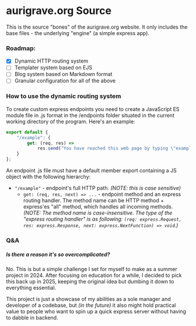 # aurigrave.org Source
This is the source "bones" of the aurigrave.org website. It only includes the base files - the underlying "engine" (a simple express app).

### Roadmap:
- [x] Dynamic HTTP routing system
- [ ] Templater system based on EJS
- [ ] Blog system based on Markdown format
- [ ] Granular configuration for all of the above

### How to use the dynamic routing system
To create custom express endpoints you need to create a JavaScript ES module file in .js format in the /endpoints folder situated in the current working directory of the program. Here's an example:
```js
export default {
    "/example": {
        get: (req, res) =>
            res.send("You have reached this web page by typing \"example.com\", \"example.net\", or \"example.org\" into your web browser.<br><br>These domain names are reserved for use in documentation and are not available for registration. See <a href=\"https://www.rfc-editor.org/rfc/rfc2606.txt\">RFC 2606</a>, Section 3.")
    }
};
```
An endpoint .js file must have a default member export containing a JS object with the following hierarchy:
- `"/example"` - endpoint's full HTTP path. *(NOTE: this is case sensitive)*
    - `get: (req, res, next) => ...` - endpoint method and an express routing handler. The method name can be HTTP method + express'es "all" method, which handles all incoming methods.
    *(NOTE: The method name is case-insensitive. The type of the "express routing handler" is as following: `(req: express.Request, res: express.Response, next: express.NextFunction) => void`.)*

### Q&A
##### Is there a reason it's so overcomplicated?
No. This is but a simple challenge I set for myself to make as a summer project in 2024. After focusing on education for a while, I decided to pick this back up in 2025, keeping the original idea but dumbing it down to everything essential.

This project is just a showcase of my abilities as a sole manager and developer of a codebase, but *(in the future)* it also might hold practical value to people who want to spin up a quick express server without having to dabble in backend.
